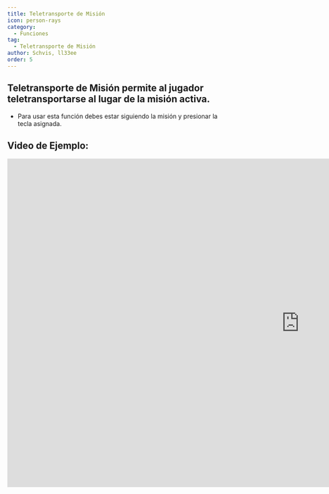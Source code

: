 ```yaml
---
title: Teletransporte de Misión
icon: person-rays
category:
  - Funciones
tag:
  - Teletransporte de Misión
author: Schvis, ll33ee
order: 5
---
```


## Teletransporte de Misión permite al jugador teletransportarse al lugar de la misión activa.
- Para usar esta función debes estar siguiendo la misión y presionar la tecla asignada.

## Video de Ejemplo:

<div class="iframe-container"><iframe width="1328" height="747" src="https://www.youtube.com/embed/HNdQu39G2Tc?list=PL5eI1Tb64p56g27qfYk7VuFTz4FK6YrKa" title="Korepi - QuestTP" frameborder="0" allow="accelerometer; autoplay; clipboard-write; encrypted-media; gyroscope; picture-in-picture; web-share" referrerpolicy="strict-origin-when-cross-origin" allowfullscreen></iframe></div>
